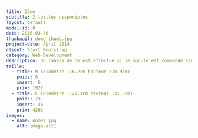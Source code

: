 ```yaml
---
title: Dôme
subtitle: 2 tailles disponibles
layout: default
modal-id: 0
date: 2016-03-30
thumbnail: dome_thumb.jpg
project-date: April 2014
client: Start Bootstrap
category: Web Development
description: Un rabais de 5% est effectué si le module est commandé sans inserts.
taille:
  - title: M (diamètre :76.2cm hauteur :18.9cm)
    poids: 8
    insert: 6
    prix: 192€
  - title: L (diamètre :127.1cm hauteur :31.5cm)
    poids: 23
    insert: 46
    prix: 426€
images:
  - name: dome1.jpg
    alt: image-alt1
---
```

